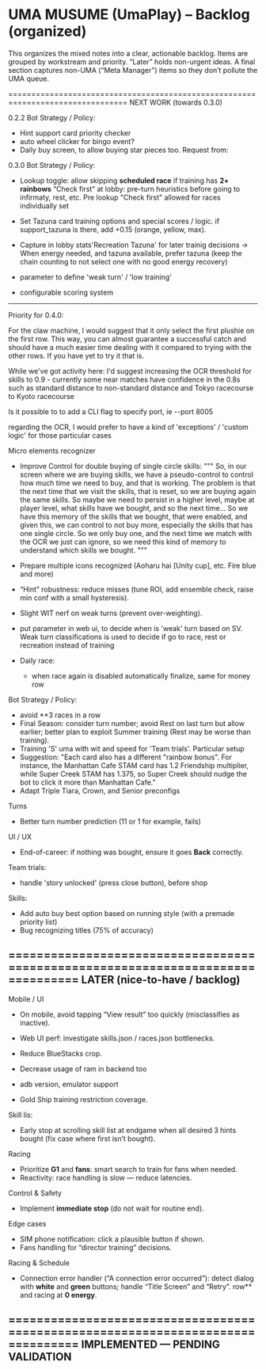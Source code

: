 # UMA MUSUME (UmaPlay) – Backlog (organized)

This organizes the mixed notes into a clear, actionable backlog. Items are grouped by workstream and priority. “Later” holds non-urgent ideas. A final section captures non-UMA (“Meta Manager”) items so they don’t pollute the UMA queue.

================================================================================
NEXT WORK (towards 0.3.0)

0.2.2
Bot Strategy / Policy:
- Hint support card priority checker
- auto wheel clicker for bingo event?
- Daily buy screen, to allow buying star pieces too. Request from: 

0.3.0
Bot Strategy / Policy:
- Lookup toggle: allow skipping **scheduled race** if training has **2+ rainbows**
  “Check first” at lobby: pre-turn heuristics before going to infirmaty, rest, etc. Pre lookup
  "Check first" allowed for races individually set



- Set Tazuna card training options and special scores / logic. if support_tazuna is there, add +0.15 (orange, yellow, max). 
- Capture in lobby stats'Recreation Tazuna' for later trainig decisions
  -> When energy needed, and tazuna available, prefer tazuna (keep the chain counting to not select one with no good energy recovery)
- parameter to define 'weak turn' / 'low training'
- configurable scoring system


---------------------
Priority for 0.4.0:

For the claw machine, I would suggest that it only select the first plushie on the first row. This way, you can almost guarantee a successful catch and should have a much easier time dealing with it compared to trying with the other rows. If you have yet to try it that is.

While we've got activity here:
I'd suggest increasing the OCR threshold for skills to 0.9 - currently some near matches have confidence in the 0.8s such as standard distance to non-standard distance and Tokyo racecourse to Kyoto racecourse


Is it possible to to add a CLI flag to specify port, ie --port 8005

regarding the OCR, I would prefer to have a kind of 'exceptions' / 'custom logic' for those particular cases


Micro elements recognizer
- Improve Control for double buying of single circle skills:
"""
So, in our screen where we are buying skills, we have a pseudo-control to control how much time we need to buy, and that is working. The problem is that the next time that we visit the skills, that is reset, so we are buying again the same skills. So maybe we need to persist in a higher level, maybe at player level, what skills have we bought, and so the next time... So we have this memory of the skills that we bought, that were enabled, and given this, we can control to not buy more, especially the skills that has one single circle. So we only buy one, and the next time we match with the OCR we just can ignore, so we need this kind of memory to understand which skills we bought.
"""
- Prepare multiple icons recognized (Aoharu hai [Unity cup], etc. Fire blue and more)
- “Hint” robustness: reduce misses (tune ROI, add ensemble check, raise min conf with a small hysteresis).
- Slight WIT nerf on weak turns (prevent over-weighting).
- put parameter in web ui, to decide when is 'weak' turn based on SV. Weak turn classifications is used to decide if go to race, rest or recreation instead of training

- Daily race:
  - when race again is disabled automatically finalize, same for money row

Bot Strategy / Policy:
- avoid **3 races in a row
- Final Season: consider turn number; avoid Rest on last turn but allow earlier; better plan to exploit Summer training (Rest may be worse than training).
- Training 'S' uma with wit and speed for 'Team trials'. Particular setup
- Suggestion: "Each card also has a different "rainbow bonus". For instance, the Manhattan Cafe STAM card has 1.2 Friendship multiplier, while Super Creek STAM has 1.375, so Super Creek should nudge the bot to click it more than Manhattan Cafe."
- Adapt Triple Tiara, Crown, and Senior preconfigs

Turns
- Better turn number prediction (11 or 1 for example, fails)

UI / UX
- End-of-career: if nothing was bought, ensure it goes **Back** correctly.

Team trials:
- handle 'story unlocked' (press close button), before shop

Skills:
  - Add auto buy best option based on running style (with a premade priority list)
  - Bug recognizing titles (75% of accuracy)

================================================================================
LATER (nice-to-have / backlog)
------------------------------
Mobile / UI
- On mobile, avoid tapping “View result” too quickly (misclassifies as inactive).
- Web UI perf: investigate skills.json / races.json bottlenecks.
- Reduce BlueStacks crop.
- Decrease usage of ram in backend too
- adb version, emulator support

- Gold Ship training restriction coverage.

Skill lis:
- Early stop at scrolling skill list at endgame when all desired 3 hints bought (fix case where first isn’t bought).

Racing
- Prioritize **G1** and **fans**: smart search to train for fans when needed.
- Reactivity: race handling is slow — reduce latencies.

Control & Safety
- Implement **immediate stop** (do not wait for routine end).

Edge cases
- SIM phone notification: click a plausible button if shown.
- Fans handling for “director training” decisions.

Racing & Schedule
- Connection error handler (“A connection error occurred”): detect dialog with **white** and **green** buttons; handle “Title Screen” and “Retry”.
row** and racing at **0 energy**.


================================================================================
IMPLEMENTED — PENDING VALIDATION
-------